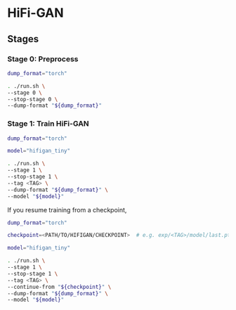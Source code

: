 # HiFi-GAN

## Stages

### Stage 0: Preprocess

```sh
dump_format="torch"

. ./run.sh \
--stage 0 \
--stop-stage 0 \
--dump-format "${dump_format}"
```

### Stage 1: Train HiFi-GAN

```sh
dump_format="torch"

model="hifigan_tiny"

. ./run.sh \
--stage 1 \
--stop-stage 1 \
--tag <TAG> \
--dump-format "${dump_format}" \
--model "${model}"
```

If you resume training from a checkpoint,

```sh
dump_format="torch"

checkpoint=<PATH/TO/HIFIGAN/CHECKPOINT>  # e.g. exp/<TAG>/model/last.pth

model="hifigan_tiny"

. ./run.sh \
--stage 1 \
--stop-stage 1 \
--tag <TAG> \
--continue-from "${checkpoint}" \
--dump-format "${dump_format}" \
--model "${model}"
```
